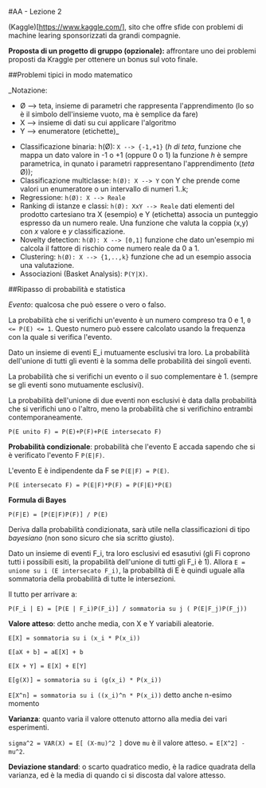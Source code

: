 #AA - Lezione 2

(Kaggle)[https://www.kaggle.com/], sito che offre sfide con problemi di machine learing sponsorizzati da grandi compagnie.

__Proposta di un progetto di gruppo (opzionale):__ affrontare uno dei problemi proposti da Kraggle per ottenere un bonus sul voto finale.

##Problemi tipici in modo matematico

_Notazione: 
* Ø --> teta, insieme di parametri che rappresenta l'apprendimento (lo so è il simbolo dell'insieme vuoto, ma è semplice da fare)
* X --> insieme di dati su cui applicare l'algoritmo
* Y --> enumeratore (etichette)_

- Classificazione binaria: h(Ø): `X --> {-1,+1}` (_h di teta_, funzione che mappa un dato valore in -1 o +1 (oppure 0 o 1) la funzione _h_ è sempre parametrica, in qunato i parametri rappresentano l'apprendimento (_teta_ Ø));
- Classificazione multiclasse: `h(Ø): X --> Y` con Y che prende come valori un enumeratore o un intervallo di numeri 1..k;
- Regressione: `h(Ø): X --> Reale`
- Ranking di istanze e classi: `h(Ø): XxY --> Reale` dati elementi del prodotto cartesiano tra X (esempio) e Y (etichetta) associa un punteggio espresso da un numero reale. Una funzione che valuta la coppia (x,y) con _x_ valore e _y_ classificazione.
- Novelty detection: `h(Ø): X --> [0,1]` funzione che dato un'esempio mi calcola il fattore di rischio come numero reale da 0 a 1.
- Clustering: `h(Ø): X --> {1,..,k}` funzione che ad un esempio associa una valutazione.
- Associazioni (Basket Analysis): `P(Y|X)`.

##Ripasso di probabilità e statistica

_Evento_: qualcosa che può essere o vero o falso.

La probabilità che si verifichi un'evento è un numero compreso tra 0 e 1, `0 <= P(E) <= 1`. Questo numero può essere calcolato usando la frequenza con la quale si verifica l'evento.

Dato un insieme di eventi E_i mutuamente esclusivi tra loro. La probabilità dell'unione di tutti gli eventi è la somma delle probabilità dei singoli eventi.

La probabilità che si verifichi un evento o il suo complementare è 1. (sempre se gli eventi sono mutuamente esclusivi).

La probabilità dell'unione di due eventi non esclusivi è data dalla probabilità che si verifichi uno o l'altro, meno la probabilità che si verifichino entrambi contemporaneamente.

`P(E unito F) = P(E)+P(F)+P(E intersecato F)`

__Probabilità condizionale__: probabilità che l'evento E accada sapendo che si è verificato l'evento F `P(E|F)`.

L'evento E è indipendente da F se `P(E|F) = P(E)`.

`P(E intersecato F) = P(E|F)*P(F) = P(F|E)*P(E)`

__Formula di Bayes__

`P(F|E) = [P(E|F)P(F)] / P(E)`

Deriva dalla probabilità condizionata, sarà utile nella classificazioni di tipo _bayesiano_ (non sono sicuro che sia scritto giusto).

Dato un insieme di eventi F_i, tra loro esclusivi ed esasutivi (gli Fi coprono tutti i possibili esiti, la propabilità dell'unione di tutti gli F_i è 1).
Allora `E = unione su i (E intersecato F_i)`, la probabilità di E è quindi uguale alla sommatoria della probabilità di tutte le intersezioni.

Il tutto per arrivare a:

`P(F_i | E) = [P(E | F_i)P(F_i)] / sommatoria su j ( P(E|F_j)P(F_j))`

__Valore atteso__: detto anche media, con X e Y variabili aleatorie.

`E[X] = sommatoria su i (x_i * P(x_i))`

`E[aX + b] = aE[X] + b`

`E[X + Y] = E[X] + E[Y]`

`E[g(X)] = sommatoria su i (g(x_i) * P(x_i))`

`E[X^n] = sommatoria su i ((x_i)^n * P(x_i))` detto anche n-esimo momento 

__Varianza__: quanto varia il valore ottenuto attorno alla media dei vari esperimenti.

`sigma^2 = VAR(X) = E[ (X-mu)^2 ]` dove `mu` è il valore atteso. `= E[X^2] - mu^2`.

__Deviazione standard__: o scarto quadratico medio, è la radice quadrata della varianza, ed è la media di quando ci si discosta dal valore attesso.





















